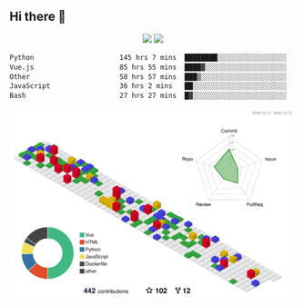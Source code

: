 ## Hi there 👋
<div align="center">
<span>  </span>
<img height="170px" src="https://github-readme-stats.vercel.app/api?username=bigQY&show_icons=true&count_private==true&v=3" /><span>        </span><img height="170px" src="https://github-readme-stats.vercel.app/api/top-langs/?username=bigQY&layout=compact&langs_count=8&hide=html&v=3" />
<span>  </span>
</div>
<div align="center">

<!--START_SECTION:waka-->

```txt
Python                     145 hrs 7 mins  ████████░░░░░░░░░░░░░░░░░   31.74 %
Vue.js                     85 hrs 55 mins  ████▓░░░░░░░░░░░░░░░░░░░░   18.79 %
Other                      58 hrs 57 mins  ███▒░░░░░░░░░░░░░░░░░░░░░   12.89 %
JavaScript                 36 hrs 2 mins   ██░░░░░░░░░░░░░░░░░░░░░░░   07.88 %
Bash                       27 hrs 27 mins  █▓░░░░░░░░░░░░░░░░░░░░░░░   06.00 %
```

<!--END_SECTION:waka-->
</div>

![](./profile-3d-contrib/profile-gitblock.svg)
